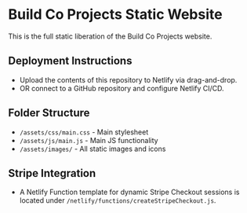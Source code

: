 # Build Co Projects Static Website

This is the full static liberation of the Build Co Projects website.

## Deployment Instructions

- Upload the contents of this repository to Netlify via drag-and-drop.
- OR connect to a GitHub repository and configure Netlify CI/CD.

## Folder Structure

- `/assets/css/main.css` - Main stylesheet
- `/assets/js/main.js` - Main JS functionality
- `/assets/images/` - All static images and icons

## Stripe Integration

- A Netlify Function template for dynamic Stripe Checkout sessions is located under `/netlify/functions/createStripeCheckout.js`.